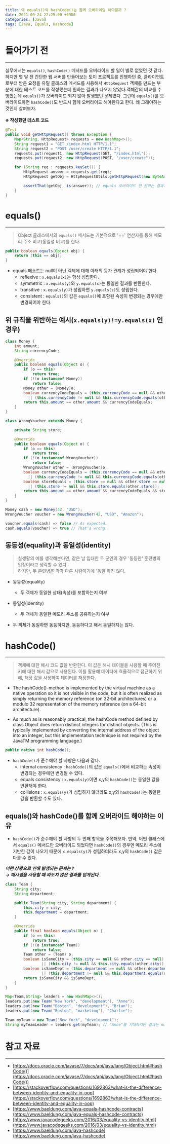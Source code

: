 ```yaml
---
title: 왜 equals()와 hashCode()는 함께 오버라이딩 해야할까 ?
date: 2021-09-24 22:25:00 +0900
categories: [Java]
tags: [Java, Equals, Hashcode]
---
```


# 들어가기 전
---
실무에서는 `equals()`, `hashCode()` 메서드를 오버라이드 할 일이 별로 없었던 것 같다. 하지만 몇 달 전 간단한 웹 서버를 만들어보는 토이 프로젝트를 진행하던 중, 클라이언트로부터 받은 요청을 유틸 클래스의 메서드를 사용해서 `HttpRequest` 객체를 만드는 부분에 대한 테스트 코드를 작성했는데 원하는 결과가 나오지 않았다.객체간의 비교를 수행했는데 `equals()`가 오버라이드 되지 않아 발생했던 문제였다. 그런데 `equals()`를 오버라이드하면 `hashCode()`도 반드시 함께 오버라이드 해야한다고 한다. 왜 그래야하는 것인지 살펴보자.
<br><br>
**※ 작성했던 테스트 코드**
```java
@Test
public void getHttpRequest() throws Exception {
    Map<String, HttpRequest> requests = new HashMap<>();
    String request1 = "GET /index.html HTTP/1.1";
    String request2 = "POST /user/create HTTP/1.1";
    requests.put(request1, new HttpRequest(GET, "/index.html"));
    requests.put(request2, new HttpRequest(POST, "/user/create"));

    for (String req : requests.keySet()) {
        HttpRequest answer = requests.get(req);
        HttpRequest getObj = HttpRequestUtils.getHttpRequest(new ByteArrayInputStream(req.getBytes()));

        assertThat(getObj, is(answer)); // equals 오버라이드 전 원하는 결과가 나오지 않았음
    }
}
```

# equals()
---
> Object 클래스에서의 `equals()` 메서드는 기본적으로 '==' 연산자를 통해 메모리 주소 비교(동일성 비교)를 한다.

```java
public boolean equals(Object obj) {
    return (this == obj);
}
```

- equals 메소드는 null이 아닌 객체에 대해 아래의 등가 관계가 성립되어야 한다.
  - reflexive : `x.equals(x)`는 항상 성립한다.
  - symmetric : `x.equals(y)`와 `y.equals(x)`는 동일한 결과를 반환한다.
  - transitive : `x.equals(y)`가 성립하면 `y.equals(z)`도 성립한다.
  - consistent : `equals()`의 값은 `equals()`에 포함된 속성이 변경되는 경우에만 변경되어야 한다.

## 위 규칙을 위반하는 예시(`x.equals(y)!=y.equals(x)` 인 경우)

```java
class Money {
    int amount;
    String currencyCode;

    @Override
    public boolean equals(Object o) {
        if (o == this)
            return true;
        if (!(o instanceof Money))
            return false;
        Money other = (Money)o;
        boolean currencyCodeEquals = (this.currencyCode == null && other.currencyCode == null)
          || (this.currencyCode != null && this.currencyCode.equals(other.currencyCode));
        return this.amount == other.amount && currencyCodeEquals;
    }
}
```

```java
class WrongVoucher extends Money {

    private String store;

    @Override
    public boolean equals(Object o) {
        if (o == this)
            return true;
        if (!(o instanceof WrongVoucher))
            return false;
        WrongVoucher other = (WrongVoucher)o;
        boolean currencyCodeEquals = (this.currencyCode == null && other.currencyCode == null)
          || (this.currencyCode != null && this.currencyCode.equals(other.currencyCode));
        boolean storeEquals = (this.store == null && other.store == null)
          || (this.store != null && this.store.equals(other.store));
        return this.amount == other.amount && currencyCodeEquals && storeEquals;
    }
}
```

```java
Money cash = new Money(42, "USD");
WrongVoucher voucher = new WrongVoucher(42, "USD", "Amazon");

voucher.equals(cash) => false // As expected.
cash.equals(voucher) => true // That's wrong.
```

## 동등성(equality)과 동일성(identity)
> 실생활의 예를 생각해본다면, 같은 날 입대한 두 군인의 경우 '동등한' 훈련병의 입장이라고 생각할 수 있다. <br>
> 하지만, 두 훈련병은 각각 다른 사람이기에 '동일'하진 않다.

- 동등성(equality)
  - 두 객체가 동일한 상태(속성)를 포함하는지 여부

- 동일성(identity)
  - 두 객체가 동일한 메모리 주소를 공유하는지 여부

- 두 객체가 동일하면 동등하지만, 동등하다고 해서 동일하지는 않다.


# hashCode()
---
> 객체에 대한 해시 코드 값을 반환한다. 이 값은 해시 테이블을 사용할 때 주어진 키에 대한 해시 값으로 사용된다.
> 이를 활용해 데이터에 효율적으로 접근하기 위해, 해당 값을 사용하여 데이터를 저장한다.

- The hashCode()-method is implemented by the virtual machine as a native operation so it is not visible in the code, but it is often realized as simply returning the memory reference (on 32-bit architectures) or a modulo 32 representation of the memory reference (on a 64-bit architecture).

- As much as is reasonably practical, the hashCode method defined by class Object does return distinct integers for distinct objects. (This is typically implemented by converting the internal address of the object into an integer, but this implementation technique is not required by the JavaTM programming language.)

```java
public native int hashCode();
```

- `hashCode()`가 준수해야 할 사항은 다음과 같다.
  - internal consistency : `hashCode()`의 값은 `equals()`에서 비교하는 속성이 변경되는 경우에만 변경될 수 있다.
  - equals consistency : `x.equals(y)`이면 x,y의 `hashCode()`는 동일한 값을 반환해야 한다.
  - collisions : `x.equals(y)`가 성립하지 않더라도 x,y의 `hashCode()`는 동일한 값을 반환할 수도 있다.


## equals()와 hashCode()를 함께 오버라이드 해야하는 이유
- `hashCode()`가 준수해야 할 사항의 두 번째 항목을 주목해보자. 만약, 어떤 클래스에서 `equals()` 메서드만 오버라이드 되었다면 `hashCode()`의 경우엔 메모리 주소에 기반한 값이 나오기 때문에 `x.equals(y)`가 성립하더라도 x,y의 `hashCode()` 값은 다를 수 있다.

***이런 상황으로 인해 발생되는 문제는 ?*** <br>
  ***→ 해시맵을 사용할 때 의도치 않은 결과를 얻게된다.***

```java
class Team {
    String city;
    String department;

    public Team(String city, String department) {
        this.city = city;
        this.department = department;
    }

    @Override
    public final boolean equals(Object o) {
        if (o == this)
            return true;
        if (!(o instanceof Team))
            return false;
        Team other = (Team) o;
        boolean isSameCity = (this.city == null && other.city == null)
                || (this.city != null && this.city.equals(other.city));
        boolean isSameDept = (this.department == null && other.department == null)
                || (this.department != null && this.department.equals(other.department));
        return isSameCity && isSameDept;
    }
}
```

```java
Map<Team,String> leaders = new HashMap<>();
leaders.put(new Team("New York", "development"), "Anne");
leaders.put(new Team("Boston", "development"), "Brian");
leaders.put(new Team("Boston", "marketing"), "Charlie");

Team myTeam = new Team("New York", "development");
String myTeamLeader = leaders.get(myTeam); // "Anne"를 기대하지만 결과는 null이 나온다.
```


# 참고 자료
---
- [https://docs.oracle.com/javase/7/docs/api/java/lang/Object.html#hashCode()](https://docs.oracle.com/javase/7/docs/api/java/lang/Object.html#hashCode())
- [https://stackoverflow.com/questions/1692863/what-is-the-difference-between-identity-and-equality-in-oop](https://stackoverflow.com/questions/1692863/what-is-the-difference-between-identity-and-equality-in-oop)
- [https://www.baeldung.com/java-equals-hashcode-contracts](https://www.baeldung.com/java-equals-hashcode-contracts)
- [https://www.javacodegeeks.com/2016/03/equality-vs-identity.html](https://www.javacodegeeks.com/2016/03/equality-vs-identity.html)
- [https://www.baeldung.com/java-hashcode](https://www.baeldung.com/java-hashcode)
